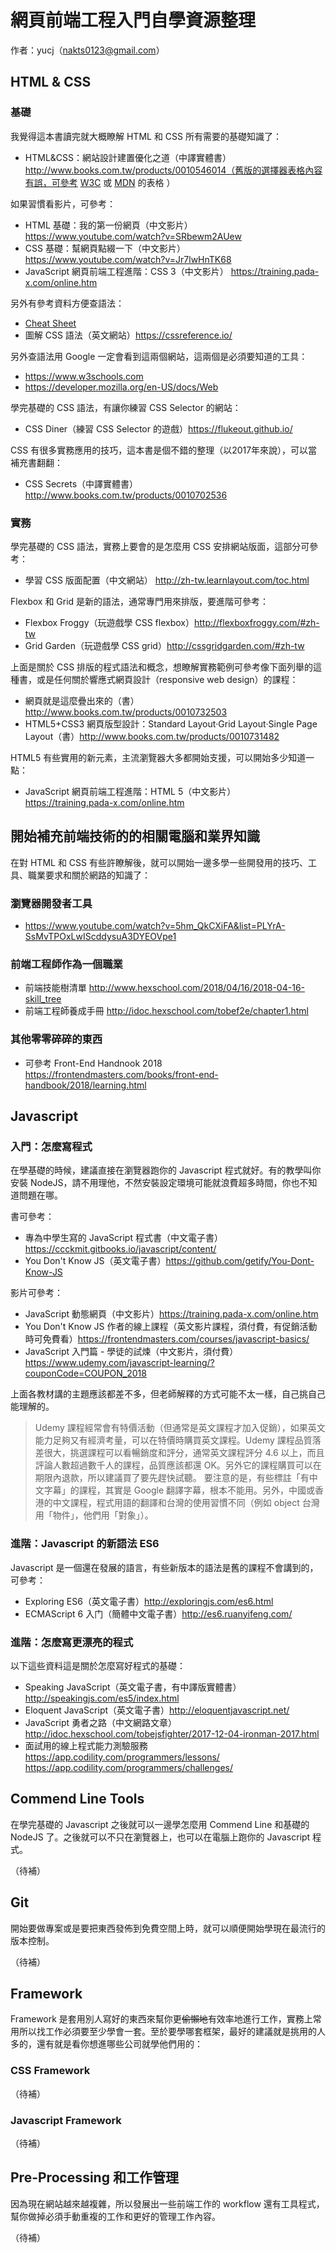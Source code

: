 # 網頁前端工程入門自學資源整理

作者：yucj（nakts0123@gmail.com）

## HTML & CSS

### 基礎

我覺得這本書讀完就大概瞭解 HTML 和 CSS 所有需要的基礎知識了：

- HTML&CSS：網站設計建置優化之道（中譯實體書）http://www.books.com.tw/products/0010546014（舊版的選擇器表格內容有誤，可參考 [W3C](https://www.w3schools.com/cssref/css_selectors.asp) 或 [MDN](https://developer.mozilla.org/en-US/docs/Web/CSS/CSS_Selectors) 的表格 ）

如果習慣看影片，可參考：

- HTML 基礎：我的第一份網頁（中文影片） https://www.youtube.com/watch?v=SRbewm2AUew
- CSS 基礎：幫網頁點綴一下（中文影片） https://www.youtube.com/watch?v=Jr7lwHnTK68
- JavaScript 網頁前端工程進階：CSS 3（中文影片） https://training.pada-x.com/online.htm

另外有參考資料方便查語法：

- [Cheat Sheet](https://www.hostinger.com/tutorials/html-cheat-sheet#HTML-Cheat-Sheet-in-pdf)
- 圖解 CSS 語法（英文網站）https://cssreference.io/

另外查語法用 Google 一定會看到這兩個網站，這兩個是必須要知道的工具：

- https://www.w3schools.com
- https://developer.mozilla.org/en-US/docs/Web

學完基礎的 CSS 語法，有讓你練習 CSS Selector 的網站：

- CSS Diner（練習 CSS Selector 的遊戲）https://flukeout.github.io/

CSS 有很多實務應用的技巧，這本書是個不錯的整理（以2017年來說），可以當補充書翻翻：

- CSS Secrets（中譯實體書）http://www.books.com.tw/products/0010702536

### 實務

學完基礎的 CSS 語法，實務上要會的是怎麼用 CSS 安排網站版面，這部分可參考：

- 學習 CSS 版面配置（中文網站） http://zh-tw.learnlayout.com/toc.html

Flexbox 和 Grid 是新的語法，通常專門用來排版，要進階可參考：

- Flexbox Froggy（玩遊戲學 CSS flexbox）http://flexboxfroggy.com/#zh-tw
- Grid Garden（玩遊戲學 CSS grid）http://cssgridgarden.com/#zh-tw

上面是關於 CSS 排版的程式語法和概念，想瞭解實務範例可參考像下面列舉的這種書，或是任何關於響應式網頁設計（responsive web design）的課程：

- 網頁就是這麼疊出來的（書）http://www.books.com.tw/products/0010732503
- HTML5+CSS3 網頁版型設計：Standard Layout‧Grid Layout‧Single Page Layout（書）http://www.books.com.tw/products/0010731482

HTML5 有些實用的新元素，主流瀏覽器大多都開始支援，可以開始多少知道一點：

- JavaScript 網頁前端工程進階：HTML 5（中文影片） https://training.pada-x.com/online.htm

## 開始補充前端技術的的相關電腦和業界知識

在對 HTML 和 CSS 有些許瞭解後，就可以開始一邊多學一些開發用的技巧、工具、職業要求和關於網路的知識了：

### 瀏覽器開發者工具

- https://www.youtube.com/watch?v=5hm_QkCXiFA&list=PLYrA-SsMvTPOxLwIScddysuA3DYEOVpe1

### 前端工程師作為一個職業

- 前端技能樹清單 http://www.hexschool.com/2018/04/16/2018-04-16-skill_tree
- 前端工程師養成手冊 http://idoc.hexschool.com/tobef2e/chapter1.html

### 其他零零碎碎的東西

- 可參考 Front-End Handnook 2018 https://frontendmasters.com/books/front-end-handbook/2018/learning.html

## Javascript

### 入門：怎麼寫程式

在學基礎的時候，建議直接在瀏覽器跑你的 Javascript 程式就好。有的教學叫你安裝 NodeJS，請不用理他，不然安裝設定環境可能就浪費超多時間，你也不知道問題在哪。

書可參考：

- 專為中學生寫的 JavaScript 程式書（中文電子書） https://ccckmit.gitbooks.io/javascript/content/
- You Don't Know JS（英文電子書）https://github.com/getify/You-Dont-Know-JS

影片可參考：

- JavaScript 動態網頁（中文影片）https://training.pada-x.com/online.htm
- You Don't Know JS 作者的線上課程（英文影片課程，須付費，有促銷活動時可免費看）https://frontendmasters.com/courses/javascript-basics/
- JavaScript 入門篇 - 學徒的試煉（中文影片，須付費）https://www.udemy.com/javascript-learning/?couponCode=COUPON_2018

上面各教材講的主題應該都差不多，但老師解釋的方式可能不太一樣，自己挑自己能理解的。

> Udemy 課程經常會有特價活動（但通常是英文課程才加入促銷），如果英文能力足夠又有經濟考量，可以在特價時購買英文課程。Udemy 課程品質落差很大，挑選課程可以看暢銷度和評分，通常英文課程評分 4.6 以上，而且評論人數超過數千人的課程，品質應該都還 OK。另外它的課程購買可以在期限內退款，所以建議買了要先趕快試聽。
> 要注意的是，有些標註「有中文字幕」的課程，其實是 Google 翻譯字幕，根本不能用。另外，中國或香港的中文課程，程式用語的翻譯和台灣的使用習慣不同（例如 object 台灣用「物件」，他們用「對象」）。

### 進階：Javascript 的新語法 ES6

Javascript 是一個還在發展的語言，有些新版本的語法是舊的課程不會講到的，可參考：

- Exploring ES6（英文電子書）http://exploringjs.com/es6.html
- ECMAScript 6 入门（簡體中文電子書）http://es6.ruanyifeng.com/

### 進階：怎麼寫更漂亮的程式

以下這些資料這是關於怎麼寫好程式的基礎：

- Speaking JavaScript（英文電子書，有中譯版實體書）http://speakingjs.com/es5/index.html
- Eloquent JavaScript（英文電子書）http://eloquentjavascript.net/
- JavaScript 勇者之路（中文網路文章）http://idoc.hexschool.com/tobejsfighter/2017-12-04-ironman-2017.html
- 面試用的線上程式能力測驗服務 https://app.codility.com/programmers/lessons/ https://app.codility.com/programmers/challenges/

## Commend Line Tools

在學完基礎的 Javascript 之後就可以一邊學怎麼用 Commend Line 和基礎的 NodeJS 了。之後就可以不只在瀏覽器上，也可以在電腦上跑你的 Javascript 程式。

（待補）

## Git

開始要做專案或是要把東西發佈到免費空間上時，就可以順便開始學現在最流行的版本控制。

（待補）

## Framework

Framework 是套用別人寫好的東西來幫你更~~偷懶地~~有效率地進行工作，實務上常用所以找工作必須要至少學會一套。至於要學哪套框架，最好的建議就是挑用的人多的，還有就是看你想進哪些公司就學他們用的：

### CSS Framework

（待補）

### Javascript Framework

（待補）

## Pre-Processing 和工作管理

因為現在網站越來越複雜，所以發展出一些前端工作的 workflow 還有工具程式，幫你做掉必須手動重複的工作和更好的管理工作內容。

（待補）


